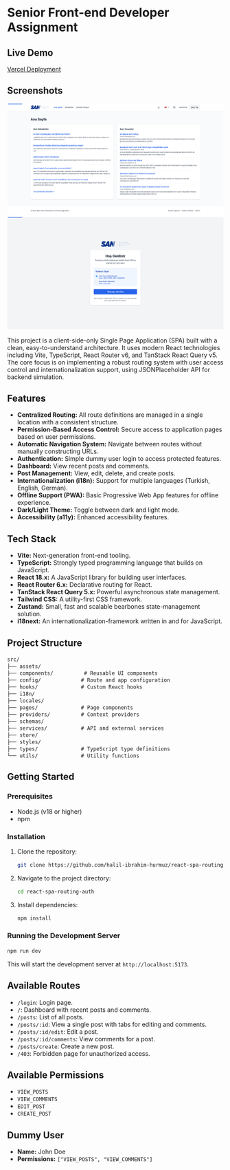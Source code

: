 # Senior Front-end Developer Assignment

## Live Demo

[Vercel Deployment](https://san-case-study-6urtf0559-hihurmuzs-projects.vercel.app/login)

## Screenshots

![Screenshot 1](docs/images/san-ss1.png)
![Screenshot 2](docs/images/san-ss2.png)

This project is a client-side-only Single Page Application (SPA) built with a clean, easy-to-understand architecture. It uses modern React technologies including Vite, TypeScript, React Router v6, and TanStack React Query v5. The core focus is on implementing a robust routing system with user access control and internationalization support, using JSONPlaceholder API for backend simulation.

## Features

- **Centralized Routing:** All route definitions are managed in a single location with a consistent structure.
- **Permission-Based Access Control:** Secure access to application pages based on user permissions.
- **Automatic Navigation System:** Navigate between routes without manually constructing URLs.
- **Authentication:** Simple dummy user login to access protected features.
- **Dashboard:** View recent posts and comments.
- **Post Management:** View, edit, delete, and create posts.
- **Internationalization (i18n):** Support for multiple languages (Turkish, English, German).
- **Offline Support (PWA):** Basic Progressive Web App features for offline experience.
- **Dark/Light Theme:** Toggle between dark and light mode.
- **Accessibility (a11y):** Enhanced accessibility features.

## Tech Stack

- **Vite:** Next-generation front-end tooling.
- **TypeScript:** Strongly typed programming language that builds on JavaScript.
- **React 18.x:** A JavaScript library for building user interfaces.
- **React Router 6.x:** Declarative routing for React.
- **TanStack React Query 5.x:** Powerful asynchronous state management.
- **Tailwind CSS:** A utility-first CSS framework.
- **Zustand:** Small, fast and scalable bearbones state-management solution.
- **i18next:** An internationalization-framework written in and for JavaScript.

## Project Structure

```
src/
├── assets/
├── components/          # Reusable UI components
├── config/             # Route and app configuration
├── hooks/              # Custom React hooks
├── i18n/
├── locales/
├── pages/              # Page components
├── providers/          # Context providers
├── schemas/
├── services/           # API and external services
├── store/
├── styles/
├── types/              # TypeScript type definitions
└── utils/              # Utility functions
```

## Getting Started

### Prerequisites

- Node.js (v18 or higher)
- npm

### Installation

1. Clone the repository:
   ```sh
   git clone https://github.com/halil-ibrahim-hurmuz/react-spa-routing-auth.git
   ```
2. Navigate to the project directory:
   ```sh
   cd react-spa-routing-auth
   ```
3. Install dependencies:
   ```sh
   npm install
   ```

### Running the Development Server

```sh
npm run dev
```

This will start the development server at `http://localhost:5173`.

## Available Routes

- `/login`: Login page.
- `/`: Dashboard with recent posts and comments.
- `/posts`: List of all posts.
- `/posts/:id`: View a single post with tabs for editing and comments.
- `/posts/:id/edit`: Edit a post.
- `/posts/:id/comments`: View comments for a post.
- `/posts/create`: Create a new post.
- `/403`: Forbidden page for unauthorized access.

## Available Permissions

- `VIEW_POSTS`
- `VIEW_COMMENTS`
- `EDIT_POST`
- `CREATE_POST`

## Dummy User

- **Name:** John Doe
- **Permissions:** `["VIEW_POSTS", "VIEW_COMMENTS"]`